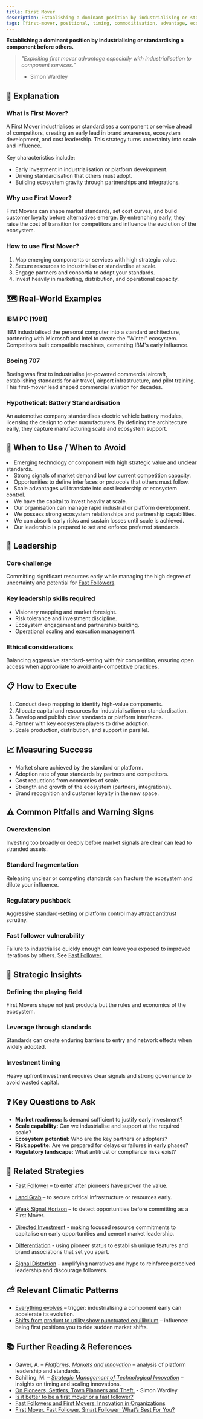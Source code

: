 ```yaml
---
title: First Mover
description: Establishing a dominant position by industrialising or standardising a component before others.
tags: [first-mover, positional, timing, commoditisation, advantage, ecosystem, scale]
---
```


**Establishing a dominant position by industrialising or standardising a component before others.**

> *"Exploiting first mover advantage especially with industrialisation to component services."*
>
> - Simon Wardley

## 🤔 **Explanation**

### What is First Mover?

A First Mover industrialises or standardises a component or service ahead of competitors, creating an early lead in brand awareness, ecosystem development, and cost leadership. This strategy turns uncertainty into scale and influence.

Key characteristics include:

- Early investment in industrialisation or platform development.
- Driving standardisation that others must adopt.
- Building ecosystem gravity through partnerships and integrations.

### Why use First Mover?

First Movers can shape market standards, set cost curves, and build customer loyalty before alternatives emerge. By entrenching early, they raise the cost of transition for competitors and influence the evolution of the ecosystem.

### How to use First Mover?

1. Map emerging components or services with high strategic value.
2. Secure resources to industrialise or standardise at scale.
3. Engage partners and consortia to adopt your standards.
4. Invest heavily in marketing, distribution, and operational capacity.

## 🗺️ **Real-World Examples**

### IBM PC (1981)

IBM industrialised the personal computer into a standard architecture, partnering with Microsoft and Intel to create the "Wintel" ecosystem. Competitors built compatible machines, cementing IBM's early influence.

### Boeing 707

Boeing was first to industrialise jet-powered commercial aircraft, establishing standards for air travel, airport infrastructure, and pilot training. This first-mover lead shaped commercial aviation for decades.

### Hypothetical: Battery Standardisation

An automotive company standardises electric vehicle battery modules, licensing the design to other manufacturers. By defining the architecture early, they capture manufacturing scale and ecosystem support.

## 🚦 **When to Use / When to Avoid**

<Assessment strategyName="First Mover">
  <MapSignals>
    <li>Emerging technology or component with high strategic value and unclear standards.</li>
    <li>Strong signals of market demand but low current competition capacity.</li>
    <li>Opportunities to define interfaces or protocols that others must follow.</li>
    <li>Scale advantages will translate into cost leadership or ecosystem control.</li>
  </MapSignals>
  <Readiness>
    <li>We have the capital to invest heavily at scale.</li>
    <li>Our organisation can manage rapid industrial or platform development.</li>
    <li>We possess strong ecosystem relationships and partnership capabilities.</li>
    <li>We can absorb early risks and sustain losses until scale is achieved.</li>
    <li>Our leadership is prepared to set and enforce preferred standards.</li>
  </Readiness>
</Assessment>

## 🎯 **Leadership**

### Core challenge

Committing significant resources early while managing the high degree of uncertainty and potential for [Fast Followers](/strategies/positional/fast-follower).

### Key leadership skills required

- Visionary mapping and market foresight.
- Risk tolerance and investment discipline.
- Ecosystem engagement and partnership building.
- Operational scaling and execution management.

### Ethical considerations

Balancing aggressive standard-setting with fair competition, ensuring open access when appropriate to avoid anti-competitive practices.

## 📋 **How to Execute**

1. Conduct deep mapping to identify high-value components.
2. Allocate capital and resources for industrialisation or standardisation.
3. Develop and publish clear standards or platform interfaces.
4. Partner with key ecosystem players to drive adoption.
5. Scale production, distribution, and support in parallel.

## 📈 **Measuring Success**

- Market share achieved by the standard or platform.
- Adoption rate of your standards by partners and competitors.
- Cost reductions from economies of scale.
- Strength and growth of the ecosystem (partners, integrations).
- Brand recognition and customer loyalty in the new space.

## ⚠️ **Common Pitfalls and Warning Signs**

### Overextension

Investing too broadly or deeply before market signals are clear can lead to stranded assets.

### Standard fragmentation

Releasing unclear or competing standards can fracture the ecosystem and dilute your influence.

### Regulatory pushback

Aggressive standard-setting or platform control may attract antitrust scrutiny.

### Fast follower vulnerability

Failure to industrialise quickly enough can leave you exposed to improved iterations by others. See [Fast Follower](/strategies/positional/fast-follower).

## 🧠 **Strategic Insights**

### Defining the playing field

First Movers shape not just products but the rules and economics of the ecosystem.

### Leverage through standards

Standards can create enduring barriers to entry and network effects when widely adopted.

### Investment timing

Heavy upfront investment requires clear signals and strong governance to avoid wasted capital.

## ❓ **Key Questions to Ask**

- **Market readiness:** Is demand sufficient to justify early investment?
- **Scale capability:** Can we industrialise and support at the required scale?
- **Ecosystem potential:** Who are the key partners or adopters?
- **Risk appetite:** Are we prepared for delays or failures in early phases?
- **Regulatory landscape:** What antitrust or compliance risks exist?

## 🔀 **Related Strategies**

- [Fast Follower](/strategies/positional/fast-follower) – to enter after pioneers have proven the value.
- [Land Grab](/strategies/positional/land-grab) – to secure critical infrastructure or resources early.
- [Weak Signal Horizon](/strategies/positional/weak-signal-horizon) – to detect opportunities before committing as a First Mover.

- [Directed Investment](/strategies/attacking/directed-investment) - making focused resource commitments to capitalise on early opportunities and cement market leadership.
- [Differentiation](/strategies/markets/differentiation) - using pioneer status to establish unique features and brand associations that set you apart.
- [Signal Distortion](/strategies/markets/signal-distortion) - amplifying narratives and hype to reinforce perceived leadership and discourage followers.
## ⛅ **Relevant Climatic Patterns**

- [Everything evolves](/climatic-patterns/everything-evolves) – trigger: industrialising a component early can accelerate its evolution.
- [Shifts from product to utility show punctuated equilibrium](/climatic-patterns/shifts-from-product-to-utility-tend-to-demonstrate-a-punctuated-equilibrium) – influence: being first positions you to ride sudden market shifts.

## 📚 **Further Reading & References**

- Gawer, A. – [*Platforms, Markets and Innovation*](https://www.amazon.co.uk/Platforms-Markets-Innovation-Annabelle-Gawer/dp/1848447892) – analysis of platform leadership and standards.
- Schilling, M. – [*Strategic Management of Technological Innovation*](https://www.amazon.co.uk/Strategic-Management-Technological-Innovation-Schilling/dp/0071326448) – insights on timing and scaling innovations.
- [On Pioneers, Settlers, Town Planners and Theft.](https://blog.gardeviance.org/2015/03/on-pioneers-settlers-town-planners-and.html) - Simon Wardley
- [Is it better to be a first mover or a fast follower?](https://www.bdo.co.uk/en-gb/insights/industries/technology-media-and-life-sciences/plugdin-insights-is-it-better-to-be-a-first-mover-or-a-fast-follower)
- [Fast Followers and First Movers: Innovation in Organizations](https://blog.siemens.com/2022/12/fast-followers-and-first-movers-innovation-in-organizations/)
- [First Mover. Fast Follower. Smart Follower: What’s Best For You?](https://www.forbes.com/sites/dileeprao/2024/03/13/first-mover-fast-follower-smart-follower-whats-best-for-you/)
